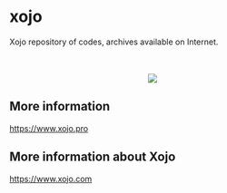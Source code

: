 # xojo

Xojo repository of codes, archives available on Internet.
<br/><br/><br/>
<p align="center">
<img src="https://3.bp.blogspot.com/-4kvfxEs-Nvs/WEcKf4TtSBI/AAAAAAAAHeo/okn8gp_pfdIRs7SkhsixhFPckSpOX0-AwCPcB/s240/xojocats-256.png">
</p>

## More information

https://www.xojo.pro

## More information about Xojo

https://www.xojo.com
